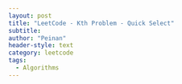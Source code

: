 ```yaml
---
layout: post
title: "LeetCode - Kth Problem - Quick Select"
subtitle:
author: "Peinan"
header-style: text
category: leetcode
tags:
  - Algorithms
---
```


